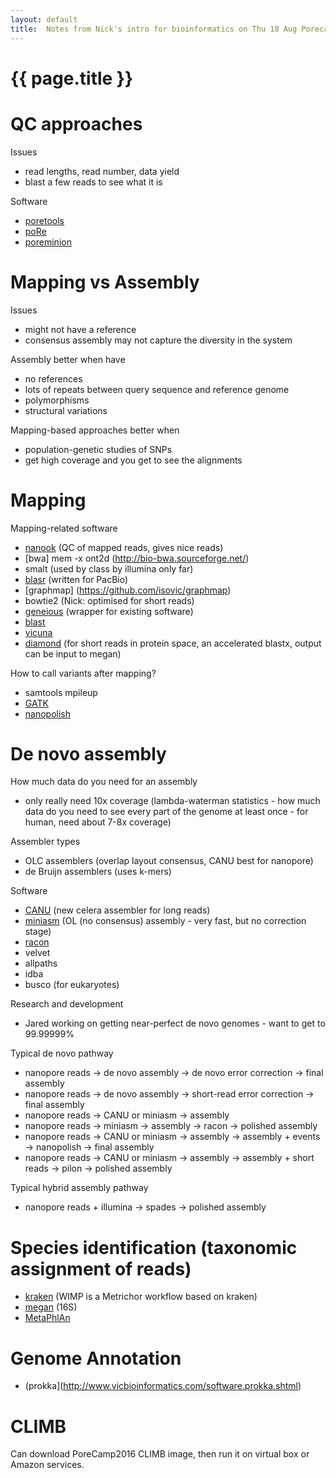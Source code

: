 ```yaml
---
layout: default
title:  Notes from Nick's intro for bioinformatics on Thu 18 Aug Porecamp 2016
---
```


# {{ page.title }}

# QC approaches

Issues

- read lengths, read number, data yield  
- blast a few reads to see what it is  

Software

- [poretools](http://poretools.readthedocs.io/en/latest/)
- [poRe](https://github.com/mw55309/poRe_docs)
- [poreminion](https://github.com/JohnUrban/poreminion)

# Mapping vs Assembly

Issues

- might not have a reference
- consensus assembly may not capture the diversity in the system

Assembly better when have  

- no references
- lots of repeats between query sequence and reference genome
- polymorphisms
- structural variations

Mapping-based approaches better when

- population-genetic studies of SNPs
- get high coverage and you get to see the alignments

# Mapping

Mapping-related software

- [nanook](https://github.com/TGAC/NanoOK) (QC of mapped reads, gives nice reads)
- [bwa] mem -x ont2d (http://bio-bwa.sourceforge.net/)
- smalt (used by class by illumina only far)
- [blasr](https://github.com/PacificBiosciences/blasr) (written for PacBio)
- [graphmap] (https://github.com/isovic/graphmap)
- bowtie2 (Nick: optimised for short reads)
- [geneious](http://www.geneious.com/download) (wrapper for existing software)
- [blast](https://blast.ncbi.nlm.nih.gov/Blast.cgi)
- [vicuna](http://www.broadinstitute.org/scientific-community/science/projects/viral-genomics/vicuna)
- [diamond](https://ab.inf.uni-tuebingen.de/software/diamond) (for short reads in protein space, an accelerated blastx, output can be input to megan)

How to call variants after mapping?

- samtools mpileup
- [GATK](https://software.broadinstitute.org/gatk/download/)
- [nanopolish](https://github.com/jts/nanopolish)

# De novo assembly

How much data do you need for an assembly

- only really need 10x coverage (lambda-waterman statistics - how much data do you need to see every part of the genome at least once - for human, need about 7-8x coverage)

Assembler types

- OLC assemblers (overlap layout consensus, CANU best for nanopore)
- de Bruijn assemblers (uses k-mers)

Software

- [CANU](https://github.com/marbl/canu) (new celera assembler for long reads)
- [miniasm](https://github.com/lh3/miniasm) (OL (no consensus) assembly - very fast, but no correction stage)
- [racon](https://github.com/isovic/racon)
- velvet
- allpaths
- idba
- busco (for eukaryotes)

Research and development

- Jared working on getting near-perfect de novo genomes - want to get to 99.99999%

Typical de novo pathway

- nanopore reads -> de novo assembly -> de novo error correction -> final assembly
- nanopore reads -> de novo assembly -> short-read error correction -> final assembly
- nanopore reads -> CANU or miniasm -> assembly
- nanopore reads -> miniasm -> assembly -> racon -> polished assembly
- nanopore reads -> CANU or miniasm -> assembly -> assembly + events -> nanopolish -> final assembly
- nanopore reads -> CANU or miniasm -> assembly -> assembly + short reads -> pilon -> polished assembly

Typical hybrid assembly pathway

- nanopore reads + illumina -> spades -> polished assembly

# Species identification (taxonomic assignment of reads)

- [kraken](https://ccb.jhu.edu/software/kraken/) (WIMP is a Metrichor workflow based on kraken)
- [megan](https://ab.inf.uni-tuebingen.de/software/) (16S)
- [MetaPhlAn](http://huttenhower.sph.harvard.edu/metaphlan)

# Genome Annotation

- (prokka](http://www.vicbioinformatics.com/software.prokka.shtml)

# CLIMB

Can download PoreCamp2016 CLIMB image, then run it on virtual box or Amazon services.

